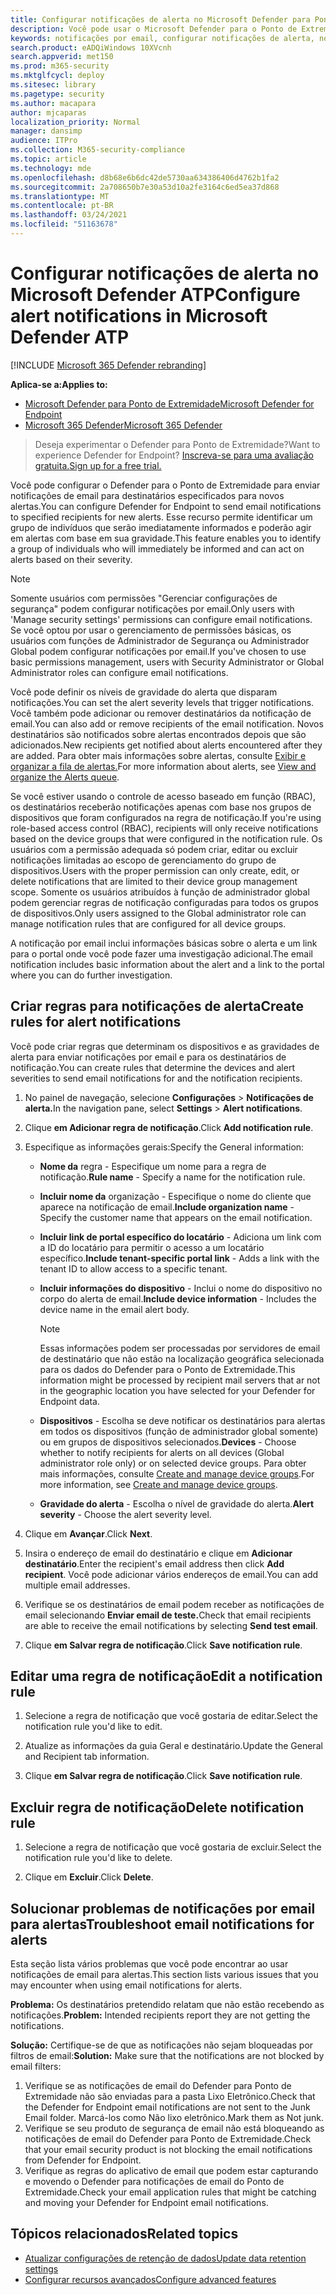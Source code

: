 ```yaml
---
title: Configurar notificações de alerta no Microsoft Defender para Ponto de Extremidade
description: Você pode usar o Microsoft Defender para o Ponto de Extremidade para configurar as configurações de notificação de email para alertas de segurança, com base na gravidade e em outros critérios.
keywords: notificações por email, configurar notificações de alerta, notificações do microsoft defender atp, alertas do microsoft defender atp, windows 10 enterprise, windows 10 education
search.product: eADQiWindows 10XVcnh
search.appverid: met150
ms.prod: m365-security
ms.mktglfcycl: deploy
ms.sitesec: library
ms.pagetype: security
ms.author: macapara
author: mjcaparas
localization_priority: Normal
manager: dansimp
audience: ITPro
ms.collection: M365-security-compliance
ms.topic: article
ms.technology: mde
ms.openlocfilehash: d8b68e6b6dc42de5730aa634386406d4762b1fa2
ms.sourcegitcommit: 2a708650b7e30a53d10a2fe3164c6ed5ea37d868
ms.translationtype: MT
ms.contentlocale: pt-BR
ms.lasthandoff: 03/24/2021
ms.locfileid: "51163678"
---
```

# <a name="configure-alert-notifications-in-microsoft-defender-atp"></a><span data-ttu-id="6c870-104">Configurar notificações de alerta no Microsoft Defender ATP</span><span class="sxs-lookup"><span data-stu-id="6c870-104">Configure alert notifications in Microsoft Defender ATP</span></span>

[!INCLUDE [Microsoft 365 Defender rebranding](../../includes/microsoft-defender.md)]

<span data-ttu-id="6c870-105">**Aplica-se a:**</span><span class="sxs-lookup"><span data-stu-id="6c870-105">**Applies to:**</span></span>
- [<span data-ttu-id="6c870-106">Microsoft Defender para Ponto de Extremidade</span><span class="sxs-lookup"><span data-stu-id="6c870-106">Microsoft Defender for Endpoint</span></span>](https://go.microsoft.com/fwlink/p/?linkid=2154037)
- [<span data-ttu-id="6c870-107">Microsoft 365 Defender</span><span class="sxs-lookup"><span data-stu-id="6c870-107">Microsoft 365 Defender</span></span>](https://go.microsoft.com/fwlink/?linkid=2118804)

><span data-ttu-id="6c870-108">Deseja experimentar o Defender para Ponto de Extremidade?</span><span class="sxs-lookup"><span data-stu-id="6c870-108">Want to experience Defender for Endpoint?</span></span> [<span data-ttu-id="6c870-109">Inscreva-se para uma avaliação gratuita.</span><span class="sxs-lookup"><span data-stu-id="6c870-109">Sign up for a free trial.</span></span>](https://www.microsoft.com/microsoft-365/windows/microsoft-defender-atp?ocid=docs-wdatp-emailconfig-abovefoldlink)

<span data-ttu-id="6c870-110">Você pode configurar o Defender para o Ponto de Extremidade para enviar notificações de email para destinatários especificados para novos alertas.</span><span class="sxs-lookup"><span data-stu-id="6c870-110">You can configure Defender for Endpoint to send email notifications to specified recipients for new alerts.</span></span> <span data-ttu-id="6c870-111">Esse recurso permite identificar um grupo de indivíduos que serão imediatamente informados e poderão agir em alertas com base em sua gravidade.</span><span class="sxs-lookup"><span data-stu-id="6c870-111">This feature enables you to identify a group of individuals who will immediately be informed and can act on alerts based on their severity.</span></span>

> [!NOTE]
> <span data-ttu-id="6c870-112">Somente usuários com permissões "Gerenciar configurações de segurança" podem configurar notificações por email.</span><span class="sxs-lookup"><span data-stu-id="6c870-112">Only users with 'Manage security settings' permissions can configure email notifications.</span></span> <span data-ttu-id="6c870-113">Se você optou por usar o gerenciamento de permissões básicas, os usuários com funções de Administrador de Segurança ou Administrador Global podem configurar notificações por email.</span><span class="sxs-lookup"><span data-stu-id="6c870-113">If you've chosen to use basic permissions management, users with Security Administrator or Global Administrator roles can configure email notifications.</span></span>

<span data-ttu-id="6c870-114">Você pode definir os níveis de gravidade do alerta que disparam notificações.</span><span class="sxs-lookup"><span data-stu-id="6c870-114">You can set the alert severity levels that trigger notifications.</span></span> <span data-ttu-id="6c870-115">Você também pode adicionar ou remover destinatários da notificação de email.</span><span class="sxs-lookup"><span data-stu-id="6c870-115">You can also add or remove recipients of the email notification.</span></span> <span data-ttu-id="6c870-116">Novos destinatários são notificados sobre alertas encontrados depois que são adicionados.</span><span class="sxs-lookup"><span data-stu-id="6c870-116">New recipients get notified about alerts encountered after they are added.</span></span> <span data-ttu-id="6c870-117">Para obter mais informações sobre alertas, consulte [Exibir e organizar a fila de alertas.](alerts-queue.md)</span><span class="sxs-lookup"><span data-stu-id="6c870-117">For more information about alerts, see [View and organize the Alerts queue](alerts-queue.md).</span></span>

<span data-ttu-id="6c870-118">Se você estiver usando o controle de acesso baseado em função (RBAC), os destinatários receberão notificações apenas com base nos grupos de dispositivos que foram configurados na regra de notificação.</span><span class="sxs-lookup"><span data-stu-id="6c870-118">If you're using role-based access control (RBAC), recipients will only receive notifications based on the device groups that were configured in the notification rule.</span></span>
<span data-ttu-id="6c870-119">Os usuários com a permissão adequada só podem criar, editar ou excluir notificações limitadas ao escopo de gerenciamento do grupo de dispositivos.</span><span class="sxs-lookup"><span data-stu-id="6c870-119">Users with the proper permission can only create, edit, or delete notifications that are limited to their device group management scope.</span></span>
<span data-ttu-id="6c870-120">Somente os usuários atribuídos à função de administrador global podem gerenciar regras de notificação configuradas para todos os grupos de dispositivos.</span><span class="sxs-lookup"><span data-stu-id="6c870-120">Only users assigned to the Global administrator role can manage notification rules that are configured for all device groups.</span></span>

<span data-ttu-id="6c870-121">A notificação por email inclui informações básicas sobre o alerta e um link para o portal onde você pode fazer uma investigação adicional.</span><span class="sxs-lookup"><span data-stu-id="6c870-121">The email notification includes basic information about the alert and a link to the portal where you can do further investigation.</span></span>


## <a name="create-rules-for-alert-notifications"></a><span data-ttu-id="6c870-122">Criar regras para notificações de alerta</span><span class="sxs-lookup"><span data-stu-id="6c870-122">Create rules for alert notifications</span></span>
<span data-ttu-id="6c870-123">Você pode criar regras que determinam os dispositivos e as gravidades de alerta para enviar notificações por email e para os destinatários de notificação.</span><span class="sxs-lookup"><span data-stu-id="6c870-123">You can create rules that determine the devices and alert severities to send email notifications for and the notification recipients.</span></span>


1. <span data-ttu-id="6c870-124">No painel de navegação, selecione **Configurações**  >  **Notificações de alerta.**</span><span class="sxs-lookup"><span data-stu-id="6c870-124">In the navigation pane, select **Settings** > **Alert notifications**.</span></span>

2. <span data-ttu-id="6c870-125">Clique **em Adicionar regra de notificação**.</span><span class="sxs-lookup"><span data-stu-id="6c870-125">Click **Add notification rule**.</span></span>

3. <span data-ttu-id="6c870-126">Especifique as informações gerais:</span><span class="sxs-lookup"><span data-stu-id="6c870-126">Specify the General information:</span></span>
    - <span data-ttu-id="6c870-127">**Nome da** regra - Especifique um nome para a regra de notificação.</span><span class="sxs-lookup"><span data-stu-id="6c870-127">**Rule name** - Specify a name for the notification rule.</span></span>
    - <span data-ttu-id="6c870-128">**Incluir nome da** organização - Especifique o nome do cliente que aparece na notificação de email.</span><span class="sxs-lookup"><span data-stu-id="6c870-128">**Include organization name** - Specify the customer name that appears on the email notification.</span></span>
    - <span data-ttu-id="6c870-129">**Incluir link de portal específico do locatário** - Adiciona um link com a ID do locatário para permitir o acesso a um locatário específico.</span><span class="sxs-lookup"><span data-stu-id="6c870-129">**Include tenant-specific portal link** - Adds a link with the tenant ID to allow access to a specific tenant.</span></span>
    - <span data-ttu-id="6c870-130">**Incluir informações do dispositivo** - Inclui o nome do dispositivo no corpo do alerta de email.</span><span class="sxs-lookup"><span data-stu-id="6c870-130">**Include device information** - Includes the device name in the email alert body.</span></span>
    
        >[!NOTE]
        > <span data-ttu-id="6c870-131">Essas informações podem ser processadas por servidores de email de destinatário que não estão na localização geográfica selecionada para os dados do Defender para o Ponto de Extremidade.</span><span class="sxs-lookup"><span data-stu-id="6c870-131">This information might be processed by recipient mail servers that ar not in the geographic location you have selected for your Defender for Endpoint data.</span></span>

    - <span data-ttu-id="6c870-132">**Dispositivos** - Escolha se deve notificar os destinatários para alertas em todos os dispositivos (função de administrador global somente) ou em grupos de dispositivos selecionados.</span><span class="sxs-lookup"><span data-stu-id="6c870-132">**Devices** - Choose whether to notify recipients for alerts on all devices (Global administrator role only) or on selected device groups.</span></span> <span data-ttu-id="6c870-133">Para obter mais informações, consulte [Create and manage device groups](machine-groups.md).</span><span class="sxs-lookup"><span data-stu-id="6c870-133">For more information, see [Create and manage device groups](machine-groups.md).</span></span>
    - <span data-ttu-id="6c870-134">**Gravidade do alerta** - Escolha o nível de gravidade do alerta.</span><span class="sxs-lookup"><span data-stu-id="6c870-134">**Alert severity** - Choose the alert severity level.</span></span>

4. <span data-ttu-id="6c870-135">Clique em **Avançar**.</span><span class="sxs-lookup"><span data-stu-id="6c870-135">Click **Next**.</span></span>
    
5. <span data-ttu-id="6c870-136">Insira o endereço de email do destinatário e clique em **Adicionar destinatário**.</span><span class="sxs-lookup"><span data-stu-id="6c870-136">Enter the recipient's email address then click **Add recipient**.</span></span> <span data-ttu-id="6c870-137">Você pode adicionar vários endereços de email.</span><span class="sxs-lookup"><span data-stu-id="6c870-137">You can add multiple email addresses.</span></span>

6. <span data-ttu-id="6c870-138">Verifique se os destinatários de email podem receber as notificações de email selecionando **Enviar email de teste.**</span><span class="sxs-lookup"><span data-stu-id="6c870-138">Check that email recipients are able to receive the email notifications by selecting **Send test email**.</span></span>

7. <span data-ttu-id="6c870-139">Clique **em Salvar regra de notificação**.</span><span class="sxs-lookup"><span data-stu-id="6c870-139">Click **Save notification rule**.</span></span>

## <a name="edit-a-notification-rule"></a><span data-ttu-id="6c870-140">Editar uma regra de notificação</span><span class="sxs-lookup"><span data-stu-id="6c870-140">Edit a notification rule</span></span>
1. <span data-ttu-id="6c870-141">Selecione a regra de notificação que você gostaria de editar.</span><span class="sxs-lookup"><span data-stu-id="6c870-141">Select the notification rule you'd like to edit.</span></span>

2. <span data-ttu-id="6c870-142">Atualize as informações da guia Geral e destinatário.</span><span class="sxs-lookup"><span data-stu-id="6c870-142">Update the General and Recipient tab information.</span></span>

3. <span data-ttu-id="6c870-143">Clique **em Salvar regra de notificação**.</span><span class="sxs-lookup"><span data-stu-id="6c870-143">Click **Save notification rule**.</span></span>


## <a name="delete-notification-rule"></a><span data-ttu-id="6c870-144">Excluir regra de notificação</span><span class="sxs-lookup"><span data-stu-id="6c870-144">Delete notification rule</span></span>

1. <span data-ttu-id="6c870-145">Selecione a regra de notificação que você gostaria de excluir.</span><span class="sxs-lookup"><span data-stu-id="6c870-145">Select the notification rule you'd like to delete.</span></span>

2. <span data-ttu-id="6c870-146">Clique em **Excluir**.</span><span class="sxs-lookup"><span data-stu-id="6c870-146">Click **Delete**.</span></span>


## <a name="troubleshoot-email-notifications-for-alerts"></a><span data-ttu-id="6c870-147">Solucionar problemas de notificações por email para alertas</span><span class="sxs-lookup"><span data-stu-id="6c870-147">Troubleshoot email notifications for alerts</span></span>
<span data-ttu-id="6c870-148">Esta seção lista vários problemas que você pode encontrar ao usar notificações de email para alertas.</span><span class="sxs-lookup"><span data-stu-id="6c870-148">This section lists various issues that you may encounter when using email notifications for alerts.</span></span>

<span data-ttu-id="6c870-149">**Problema:** Os destinatários pretendido relatam que não estão recebendo as notificações.</span><span class="sxs-lookup"><span data-stu-id="6c870-149">**Problem:** Intended recipients report they are not getting the notifications.</span></span>

<span data-ttu-id="6c870-150">**Solução:** Certifique-se de que as notificações não sejam bloqueadas por filtros de email:</span><span class="sxs-lookup"><span data-stu-id="6c870-150">**Solution:** Make sure that the notifications are not blocked by email filters:</span></span>

1. <span data-ttu-id="6c870-151">Verifique se as notificações de email do Defender para Ponto de Extremidade não são enviadas para a pasta Lixo Eletrônico.</span><span class="sxs-lookup"><span data-stu-id="6c870-151">Check that the Defender for Endpoint email notifications are not sent to the Junk Email folder.</span></span> <span data-ttu-id="6c870-152">Marcá-los como Não lixo eletrônico.</span><span class="sxs-lookup"><span data-stu-id="6c870-152">Mark them as Not junk.</span></span>
2. <span data-ttu-id="6c870-153">Verifique se seu produto de segurança de email não está bloqueando as notificações de email do Defender para Ponto de Extremidade.</span><span class="sxs-lookup"><span data-stu-id="6c870-153">Check that your email security product is not blocking the email notifications from Defender for Endpoint.</span></span>
3. <span data-ttu-id="6c870-154">Verifique as regras do aplicativo de email que podem estar capturando e movendo o Defender para notificações de email do Ponto de Extremidade.</span><span class="sxs-lookup"><span data-stu-id="6c870-154">Check your email application rules that might be catching and moving your Defender for Endpoint email notifications.</span></span>

## <a name="related-topics"></a><span data-ttu-id="6c870-155">Tópicos relacionados</span><span class="sxs-lookup"><span data-stu-id="6c870-155">Related topics</span></span>
- [<span data-ttu-id="6c870-156">Atualizar configurações de retenção de dados</span><span class="sxs-lookup"><span data-stu-id="6c870-156">Update data retention settings</span></span>](data-retention-settings.md)
- [<span data-ttu-id="6c870-157">Configurar recursos avançados</span><span class="sxs-lookup"><span data-stu-id="6c870-157">Configure advanced features</span></span>](advanced-features.md)
